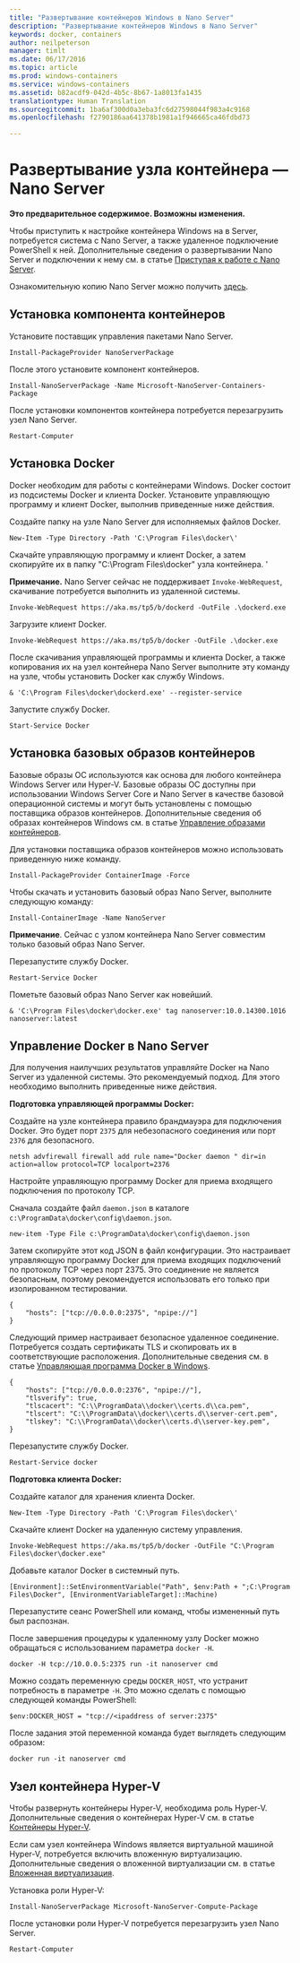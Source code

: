 ```yaml
---
title: "Развертывание контейнеров Windows в Nano Server"
description: "Развертывание контейнеров Windows в Nano Server"
keywords: docker, containers
author: neilpeterson
manager: timlt
ms.date: 06/17/2016
ms.topic: article
ms.prod: windows-containers
ms.service: windows-containers
ms.assetid: b82acdf9-042d-4b5c-8b67-1a8013fa1435
translationtype: Human Translation
ms.sourcegitcommit: 1ba6af300d0a3eba3fc6d27598044f983a4c9168
ms.openlocfilehash: f2790186aa641378b1981a1f946665ca46fdbd73

---
```


# Развертывание узла контейнера — Nano Server

**Это предварительное содержимое. Возможны изменения.** 

Чтобы приступить к настройке контейнера Windows на в Server, потребуется система с Nano Server, а также удаленное подключение PowerShell к ней. Дополнительные сведения о развертывании Nano Server и подключении к нему см. в статье [Приступая к работе с Nano Server]( https://technet.microsoft.com/en-us/library/mt126167.aspx).

Ознакомительную копию Nano Server можно получить [здесь](https://msdn.microsoft.com/en-us/virtualization/windowscontainers/nano_eula).

## Установка компонента контейнеров

Установите поставщик управления пакетами Nano Server.

```none
Install-PackageProvider NanoServerPackage
```

После этого установите компонент контейнеров.

```none
Install-NanoServerPackage -Name Microsoft-NanoServer-Containers-Package
```

После установки компонентов контейнера потребуется перезагрузить узел Nano Server.

```none
Restart-Computer
```

## Установка Docker

Docker необходим для работы с контейнерами Windows. Docker состоит из подсистемы Docker и клиента Docker. Установите управляющую программу и клиент Docker, выполнив приведенные ниже действия.

Создайте папку на узле Nano Server для исполняемых файлов Docker.

```none
New-Item -Type Directory -Path 'C:\Program Files\docker\'
```

Скачайте управляющую программу и клиент Docker, а затем скопируйте их в папку "C:\Program Files\docker" узла контейнера. \' 

**Примечание.** Nano Server сейчас не поддерживает `Invoke-WebRequest`, скачивание потребуется выполнить из удаленной системы.

```none
Invoke-WebRequest https://aka.ms/tp5/b/dockerd -OutFile .\dockerd.exe
```

Загрузите клиент Docker.

```none
Invoke-WebRequest https://aka.ms/tp5/b/docker -OutFile .\docker.exe
```

После скачивания управляющей программы и клиента Docker, а также копирования их на узел контейнера Nano Server выполните эту команду на узле, чтобы установить Docker как службу Windows.

```none
& 'C:\Program Files\docker\dockerd.exe' --register-service
```

Запустите службу Docker.

```none
Start-Service Docker
```

## Установка базовых образов контейнеров

Базовые образы ОС используются как основа для любого контейнера Windows Server или Hyper-V. Базовые образы ОС доступны при использовании Windows Server Core и Nano Server в качестве базовой операционной системы и могут быть установлены с помощью поставщика образов контейнеров. Дополнительные сведения об образах контейнеров Windows см. в статье [Управление образами контейнеров](../management/manage_images.md).

Для установки поставщика образов контейнеров можно использовать приведенную ниже команду.

```none
Install-PackageProvider ContainerImage -Force
```

Чтобы скачать и установить базовый образ Nano Server, выполните следующую команду:

```none
Install-ContainerImage -Name NanoServer
```

**Примечание**. Сейчас с узлом контейнера Nano Server совместим только базовый образ Nano Server.

Перезапустите службу Docker.

```none
Restart-Service Docker
```

Пометьте базовый образ Nano Server как новейший.

```none
& 'C:\Program Files\docker\docker.exe' tag nanoserver:10.0.14300.1016 nanoserver:latest
```

## Управление Docker в Nano Server

Для получения наилучших результатов управляйте Docker на Nano Server из удаленной системы. Это рекомендуемый подход. Для этого необходимо выполнить приведенные ниже действия.

**Подготовка управляющей программы Docker:**

Создайте на узле контейнера правило брандмауэра для подключения Docker. Это будет порт `2375` для небезопасного соединения или порт `2376` для безопасного.

```none
netsh advfirewall firewall add rule name="Docker daemon " dir=in action=allow protocol=TCP localport=2376
```

Настройте управляющую программу Docker для приема входящего подключения по протоколу TCP.

Сначала создайте файл `daemon.json` в каталоге `c:\ProgramData\docker\config\daemon.json`.

```none
new-item -Type File c:\ProgramData\docker\config\daemon.json
```

Затем скопируйте этот код JSON в файл конфигурации. Это настраивает управляющую программу Docker для приема входящих подключений по протоколу TCP через порт 2375. Это соединение не является безопасным, поэтому рекомендуется использовать его только при изолированном тестировании.

```none
{
    "hosts": ["tcp://0.0.0.0:2375", "npipe://"]
}
```

Следующий пример настраивает безопасное удаленное соединение. Потребуется создать сертификаты TLS и скопировать их в соответствующие расположения. Дополнительные сведения см. в статье [Управляющая программа Docker в Windows](./docker_windows.md).

```none
{
    "hosts": ["tcp://0.0.0.0:2376", "npipe://"],
    "tlsverify": true,
    "tlscacert": "C:\\ProgramData\\docker\\certs.d\\ca.pem",
    "tlscert": "C:\\ProgramData\\docker\\certs.d\\server-cert.pem",
    "tlskey": "C:\\ProgramData\\docker\\certs.d\\server-key.pem",
}
```

Перезапустите службу Docker.

```none
Restart-Service docker
```

**Подготовка клиента Docker:**

Создайте каталог для хранения клиента Docker.

```none
New-Item -Type Directory -Path 'C:\Program Files\docker\'
```

Скачайте клиент Docker на удаленную систему управления.

```none
Invoke-WebRequest https://aka.ms/tp5/b/docker -OutFile "C:\Program Files\docker\docker.exe"
```

Добавьте каталог Docker в системный путь.

```none
[Environment]::SetEnvironmentVariable("Path", $env:Path + ";C:\Program Files\Docker", [EnvironmentVariableTarget]::Machine)
```

Перезапустите сеанс PowerShell или команд, чтобы измененный путь был распознан.

После завершения процедуры к удаленному узлу Docker можно обращаться с использованием параметра `docker -H`.

```none
docker -H tcp://10.0.0.5:2375 run -it nanoserver cmd
```

Можно создать переменную среды `DOCKER_HOST`, что устранит потребность в параметре `-H`. Это можно сделать с помощью следующей команды PowerShell:

```none
$env:DOCKER_HOST = "tcp://<ipaddress of server:2375"
```

После задания этой переменной команда будет выглядеть следующим образом:

```none
docker run -it nanoserver cmd
```

## Узел контейнера Hyper-V

Чтобы развернуть контейнеры Hyper-V, необходима роль Hyper-V. Дополнительные сведения о контейнерах Hyper-V см. в статье [Контейнеры Hyper-V](../management/hyperv_container.md).

Если сам узел контейнера Windows является виртуальной машиной Hyper-V, потребуется включить вложенную виртуализацию. Дополнительные сведения о вложенной виртуализации см. в статье [Вложенная виртуализация](https://msdn.microsoft.com/en-us/virtualization/hyperv_on_windows/user_guide/nesting).


Установка роли Hyper-V:

```none
Install-NanoServerPackage Microsoft-NanoServer-Compute-Package
```

После установки роли Hyper-V потребуется перезагрузить узел Nano Server.

```none
Restart-Computer
```






<!--HONumber=Jun16_HO4-->


